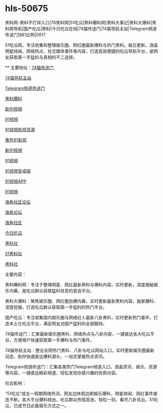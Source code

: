 # hls-50675
黑料网-黑料不打烊入口|78黑料网|51吃瓜|黑料曝料网|黑料大事记|黑料大爆料|黑料网导航|国产吃瓜|黑料|今日吃瓜在线|74猫传送门|74猫导航主站|Telegram频道传送门|881比鸭|0617

51吃瓜网，专注收集和整理娱乐圈、网红圈最新爆料与热门黑料。每日更新，涵盖明星绯闻、网络热点、社交媒体事件等内容，打造高效便捷的吃瓜导航平台，是网友获取第一手猛料与真相的不二选择。

** 主要地址：<a href="https://74mao.com/">74猫传送门</a>

<a href="https://74mao.com/">74猫导航主站</a>

<a href="https://74mao.com/">Telegram频道传送门</a>

<a href="https://hj-691.pages.dev/">黑料爆料</a>

<a href="https://hj-696.pages.dev/">新91视频</a>

<a href="https://hj-697.pages.dev/">91视频</a>

<a href="https://hj-698.pages.dev/">91视频影视资源</a>

<a href="https://hj-699.pages.dev/">黄色91影视</a>

<a href="https://hj-700.pages.dev/">新91视频</a>

<a href="https://hj-712.pages.dev/">91视频</a>

<a href="https://hj-715.pages.dev/">91视频安卓版</a>

<a href="https://hj-721.pages.dev/">91视频APP</a>

<a href="https://hj-735.pages.dev/">91视频</a>

<a href="https://hj-540.pages.dev/">海角社区论坛</a>

<a href="https://hj-554.pages.dev/">海角论坛</a>

<a href="https://hj-563.pages.dev/">海角社区</a>

<a href="https://hj-573.pages.dev/">今日吃瓜</a>

<a href="https://hls-15.pages.dev/">黑料社</a>

<a href="https://hls-17.pages.dev/">51黑料社</a>

<a href="https://hls-19.pages.dev/">黑料社</a>

主要内容：

黑料曝料网：专注于整理明星、网红最新黑料与爆料内容。实时更新，深度揭秘娱乐内幕，是吃瓜群众获取猛料信息的首选平台。

黑料大爆料：聚焦娱乐圈、网红圈劲爆内幕，实时更新最新黑料内容。独家爆料、深度挖掘，打造吃瓜群众获取第一手猛料的热门平台。

国产吃瓜：专注收集国内娱乐圈与网络红人最新八卦黑料，实时更新热门事件，打造本土化吃瓜平台，满足网友对国产猛料的全部期待。

74猫传送门：汇聚最新娱乐圈黑料、网络热点与八卦内容，一键直达各大吃瓜平台，方便用户快速获取第一手爆料与热门事件。

74猫导航主站：整合全网热门黑料、八卦与吃瓜网站入口，实时更新娱乐圈最新动态，助你快速直达爆料源头，一站式掌握热点资讯。

Telegram频道传送门：汇集各类热门Telegram频道入口，涵盖资讯、娱乐、资源等内容，一键直达精彩频道，轻松发现你感兴趣的优质内容。

社会影响：

“51吃瓜”成五一假期网络热词，网友边休假边刷娱乐爆料，明星绯闻、网红事件接连不断。各大平台爆料频出，吃瓜群众热情高涨。轻松一刻，看尽八卦风云，51吃瓜，已成节日必备娱乐方式之一。
